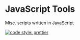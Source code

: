 # JavaScript Tools

Misc. scripts written in JavaScript

[![code style: prettier](https://img.shields.io/badge/code_style-prettier-ff69b4.svg?style=flat-square)](https://github.com/prettier/prettier)

